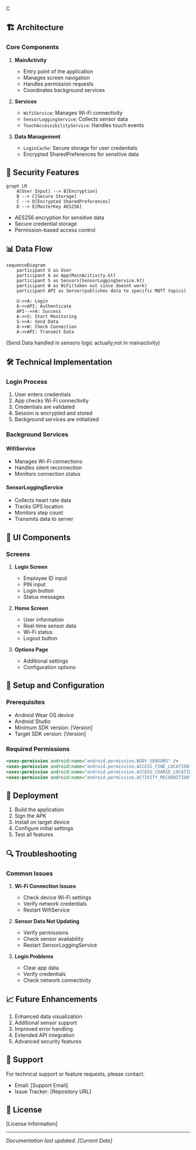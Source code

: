 C

## 🏗️ Architecture

### Core Components

1. **MainActivity**
   - Entry point of the application
   - Manages screen navigation
   - Handles permission requests
   - Coordinates background services

2. **Services**
   - `WifiService`: Manages Wi-Fi connectivity
   - `SensorLoggingService`: Collects sensor data
   - `TouchAccessibilityService`: Handles touch events

3. **Data Management**
   - `LoginCache`: Secure storage for user credentials
   - Encrypted SharedPreferences for sensitive data

## 🔐 Security Features

```mermaid
graph LR
    A[User Input] --> B[Encryption]
    B --> C[Secure Storage]
    C --> D[Encrypted SharedPreferences]
    D --> E[MasterKey AES256]
```

- AES256 encryption for sensitive data
- Secure credential storage
- Permission-based access control

## 📊 Data Flow

```mermaid
sequenceDiagram
    participant U as User
    participant A as App(MainAcitivity.kt)
    participant S as Sensors(SensorLoggingService.kt)
    participant W as WiFi(taken out since doesnt work)
    participant API as Server(publishes data to specific MQTT topics)

    U->>A: Login
    A->>API: Authenticate
    API-->>A: Success
    A->>S: Start Monitoring
    S->>A: Send Data
    A->>W: Check Connection
    A->>API: Transmit Data
```
(Send Data handled in sensors logic actually,not in mainactivity)

## 🛠️ Technical Implementation

### Login Process

1. User enters credentials
2. App checks Wi-Fi connectivity
3. Credentials are validated
4. Session is encrypted and stored
5. Background services are initialized

### Background Services

#### WifiService
- Manages Wi-Fi connections
- Handles silent reconnection
- Monitors connection status

#### SensorLoggingService
- Collects heart rate data
- Tracks GPS location
- Monitors step count
- Transmits data to server

## 📱 UI Components

### Screens

1. **Login Screen**
   - Employee ID input
   - PIN input
   - Login button
   - Status messages

2. **Home Screen**
   - User information
   - Real-time sensor data
   - Wi-Fi status
   - Logout button

3. **Options Page**
   - Additional settings
   - Configuration options

## 🔧 Setup and Configuration

### Prerequisites
- Android Wear OS device
- Android Studio
- Minimum SDK version: [Version]
- Target SDK version: [Version]

### Required Permissions
```xml
<uses-permission android:name="android.permission.BODY_SENSORS" />
<uses-permission android:name="android.permission.ACCESS_FINE_LOCATION" />
<uses-permission android:name="android.permission.ACCESS_COARSE_LOCATION" />
<uses-permission android:name="android.permission.ACTIVITY_RECOGNITION" />
```

## 🚀 Deployment

1. Build the application
2. Sign the APK
3. Install on target device
4. Configure initial settings
5. Test all features

## 🔍 Troubleshooting

### Common Issues

1. **Wi-Fi Connection Issues**
   - Check device Wi-Fi settings
   - Verify network credentials
   - Restart WifiService

2. **Sensor Data Not Updating**
   - Verify permissions
   - Check sensor availability
   - Restart SensorLoggingService

3. **Login Problems**
   - Clear app data
   - Verify credentials
   - Check network connectivity

## 📈 Future Enhancements

1. Enhanced data visualization
2. Additional sensor support
3. Improved error handling
4. Extended API integration
5. Advanced security features

## 🤝 Support

For technical support or feature requests, please contact:
- Email: [Support Email]
- Issue Tracker: [Repository URL]

## 📄 License

[License Information]

---

*Documentation last updated: [Current Date]* 
